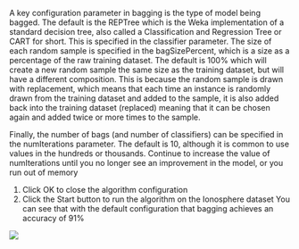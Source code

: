 A key configuration parameter in bagging is the type of model being bagged. The default
is the REPTree which is the Weka implementation of a standard decision tree, also called
a Classification and Regression Tree or CART for short. This is specified in the classifier
parameter. The size of each random sample is specified in the bagSizePercent, which is a size as
a percentage of the raw training dataset. The default is 100% which will create a new random
sample the same size as the training dataset, but will have a different composition. This is
because the random sample is drawn with replacement, which means that each time an instance
is randomly drawn from the training dataset and added to the sample, it is also added back
into the training dataset (replaced) meaning that it can be chosen again and added twice or
more times to the sample.

Finally, the number of bags (and number of classifiers) can be specified in the numIterations
parameter. The default is 10, although it is common to use values in the hundreds or thousands.
Continue to increase the value of numIterations until you no longer see an improvement in the
model, or you run out of memory

1. Click OK to close the algorithm configuration
2. Click the Start button to run the algorithm on the Ionosphere dataset
You can see that with the default configuration that bagging achieves an accuracy of 91%

![](https://github.com/fenago/katacoda-scenarios/raw/master/machine-learning-mastery-weka/machine-learning-mastery-weka-chapter-19/steps/images/102.png)